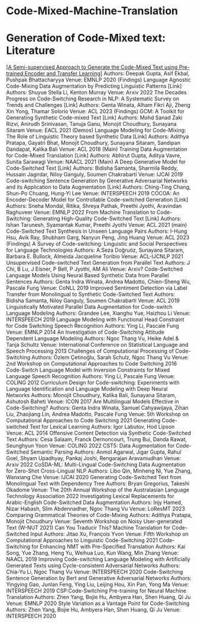 # Code-Mixed-Machine-Translation



# Generation of Code-Mixed text: Literature

[[A Semi-supervised Approach to Generate the Code-Mixed Text using Pre-trained Encoder and Transfer Learning](https://aclanthology.org/2020.findings-emnlp.206/)]
Authors: Deepak Gupta, Asif Ekbal, Pushpak Bhattacharyya
Venue: EMNLP 2020 (Findings)
Language Agnostic Code-Mixing Data Augmentation by Predicting Linguistic Patterns [Link]
Authors: Shuyue Stella Li, Kenton Murray
Venue: Arxiv 2022
The Decades Progress on Code-Switching Research in NLP: A Systematic Survey on Trends and Challenges [Link]
Authors: Genta Winata, Alham Fikri Aji, Zheng Xin Yong, Thamar Solorio
Venue: ACL 2023 (Findings)
GCM: A Toolkit for Generating Synthetic Code-mixed Text [Link]
Authors: Mohd Sanad Zaki Rizvi, Anirudh Srinivasan, Tanuja Ganu, Monojit Choudhury, Sunayana Sitaram
Venue: EACL 2021 (Demos)
Language Modeling for Code-Mixing: The Role of Linguistic Theory based Synthetic Data [Link]
Authors: Adithya Pratapa, Gayatri Bhat, Monojit Choudhury, Sunayana Sitaram, Sandipan Dandapat, Kalika Bali
Venue: ACL 2018 (Main)
Training Data Augmentation for Code-Mixed Translation [Link]
Authors: Abhirut Gupta, Aditya Vavre, Sunita Sarawagi
Venue: NAACL 2021 (Main)
A Deep Generative Model for Code-Switched Text [Link]
Authors: Bidisha Samanta, Sharmila Reddy, Hussain Jagirdar, Niloy Ganguly, Soumen Chakrabarti
Venue: IJCAI 2019
Code-switching Sentence Generation by Generative Adversarial Networks and its Application to Data Augmentation [Link]
Authors: Ching-Ting Chang, Shun-Po Chuang, Hung-Yi Lee
Venue: INTERSPEECH 2019
COCOA: An Encoder-Decoder Model for Controllable Code-switched Generation [Link]
Authors: Sneha Mondal, Ritika, Shreya Pathak, Preethi Jyothi, Aravindan Raghuveer
Venue: EMNLP 2022
From Machine Translation to Code-Switching: Generating High-Quality Code-Switched Text [Link]
Authors: Ishan Tarunesh, Syamantak Kumar, Preethi Jyothi
Venue: ACL 2021 (main)
Code-Switched Text Synthesis in Unseen Language Pairs
Authors: I-Hung Hsu, Avik Ray, Shubham Garg, Nanyun Peng, Jing Huang
Venue: ACL 2023 (Findings)
A Survey of Code-switching: Linguistic and Social Perspectives for Language Technologies
Authors: A.Seza Doğruöz, Sunayana Sitaram, Barbara E. Bullock, Almeida Jacqueline Toribio
Venue: ACL-IJCNLP 2021
Unsupervised Code-switched Text Generation from Parallel Text
Authors: J Chi, B Lu, J Eisner, P Bell, P Jyothi, AM Ali
Venue: Arxiv?
Code-Switched Language Models Using Neural Based Synthetic Data from Parallel Sentences
Authors: Genta Indra Winata, Andrea Madotto, Chien-Sheng Wu, Pascale Fung
Venue: CoNLL 2019
Improved Sentiment Detection via Label Transfer from Monolingual to Synthetic Code-Switched Text
Authors: Bidisha Samanta, Niloy Ganguly, Soumen Chakrabarti
Venue: ACL 2019
Linguistically Motivated Parallel Data Augmentation for Code-switch Language Modeling
Authors: Grandee Lee, Xianghu Yue, Haizhou Li
Venue: INTERSPEECH 2019
Language Modeling with Functional Head Constraint for Code Switching Speech Recognition
Authors: Ying Li, Pascale Fung
Venue: EMNLP 2014
An Investigation of Code-Switching Attitude Dependent Language Modeling
Authors: Ngoc Thang Vu, Heike Adel & Tanja Schultz
Venue: International Conference on Statistical Language and Speech Processing 2013
Challenges of Computational Processing of Code-Switching
Authors: Özlem Çetinoğlu, Sarah Schulz, Ngoc Thang Vu
Venue: 2nd Workshop on Computational Approaches to Code Switching 2016
Code-Switch Language Model with Inversion Constraints for Mixed Language Speech Recognition
Authors: Ying Li, Pascale Fung
Venue: COLING 2012
Curriculum Design for Code-switching: Experiments with Language Identification and Language Modeling with Deep Neural Networks
Authors: Monojit Choudhury, Kalika Bali, Sunayana Sitaram, Ashutosh Baheti
Venue: ICON 2017
Are Multilingual Models Effective in Code-Switching?
Authors: Genta Indra Winata, Samuel Cahyawijaya, Zihan Liu, Zhaojiang Lin, Andrea Madotto, Pascale Fung
Venue: 5th Workshop on Computational Approaches to Code Switching 2021
Generating Code-switched Text for Lexical Learning
Authors: Igor Labutov, Hod Lipson
Venue: ACL 2014
Offensive Content Detection via Synthetic Code-Switched Text
Authors: Cesa Salaam, Franck Dernoncourt, Trung Bui, Danda Rawat, Seunghyun Yoon
Venue: COLING 2022
CST5: Data Augmentation for Code-Switched Semantic Parsing
Authors: Anmol Agarwal, Jigar Gupta, Rahul Goel, Shyam Upadhyay, Pankaj Joshi, Rengarajan Aravamudhan
Venue: Arxiv 2022
CoSDA-ML: Multi-Lingual Code-Switching Data Augmentation for Zero-Shot Cross-Lingual NLP
Authors: Libo Qin, Minheng Ni, Yue Zhang, Wanxiang Che
Venue: IJCAI 2020
Generating Code-Switched Text from Monolingual Text with Dependency Tree
Authors: Bryan Gregorius, Takeshi Okadome
Venue: The 20th Annual Workshop of the Australasian Language Technology Association 2022
Investigating Lexical Replacements for Arabic-English Code-Switched Data Augmentation
Authors: Injy Hamed, Nizar Habash, Slim Abdennadher, Ngoc Thang Vu
Venue: LoResMT 2023
Comparing Grammatical Theories of Code-Mixing
Authors: Adithya Pratapa, Monojit Choudhury
Venue: Seventh Workshop on Noisy User-generated Text (W-NUT 2021)
Can You Traducir This? Machine Translation for Code-Switched Input
Authors: Jitao Xu, François Yvon
Venue: Fifth Workshop on Computational Approaches to Linguistic Code-Switching 2021
Code-Switching for Enhancing NMT with Pre-Specified Translation
Authors: Kai Song, Yue Zhang, Heng Yu, Weihua Luo, Kun Wang, Min Zhang
Venue: NAACL 2019
Improving Code-switching Language Modeling with Artificially Generated Texts using Cycle-consistent Adversarial Networks
Authors: Chia-Yu Li, Ngoc Thang Vu
Venue: INTERSPEECH 2020
Code-Switching Sentence Generation by Bert and Generative Adversarial Networks
Authors: Yingying Gao, Junlan Feng, Ying Liu, Leijing Hou, Xin Pan, Yong Ma
Venue: INTERSPEECH 2019
CSP:Code-Switching Pre-training for Neural Machine Translation
Authors: Zhen Yang, Bojie Hu, Ambyera Han, Shen Huang, Qi Ju
Venue: EMNLP 2020
Style Variation as a Vantage Point for Code-Switching
Authors: Zhen Yang, Bojie Hu, Ambyera Han, Shen Huang, Qi Ju
Venue: INTERSPEECH 2020



